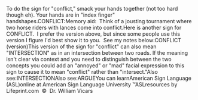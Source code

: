 To do the sign for "conflict," smack your hands together (not 
			too hard though eh). Your hands are in "index finger" handshapes.CONFLICT:Memory aid:  Think of a jousting tournament where two horse riders with 
  lances come into conflict.Here is another sign for CONFLICT.  I prefer the version above, 
			but since some people use this version I figure I'd best show it to 
			you.  See my notes below:CONFLICT (version)This version of the sign for "conflict" can also mean "INTERSECTION" as in an intersection between two roads. 
			If the meaning isn't clear via context and you need to distinguish 
			between the two concepts you could add an "annoyed" or "mad" facial 
			expression to this sign to cause it to mean "conflict" rather than 
			"intersect."Also see:INTERSECTIONAlso see:ARGUEYou can learnAmerican Sign Language (ASL)online at American Sign Language University ™ASLresources by Lifeprint.com  ©  Dr. William Vicars